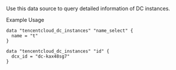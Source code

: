 Use this data source to query detailed information of DC instances.

Example Usage

```hcl
data "tencentcloud_dc_instances" "name_select" {
  name = "t"
}

data "tencentcloud_dc_instances" "id" {
  dcx_id = "dc-kax48sg7"
}
```